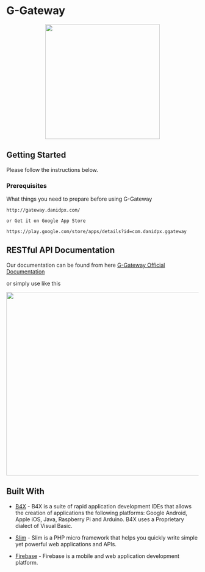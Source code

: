 # G-Gateway

<p align="center">
  <img width="300" height="300" src="https://www.b4x.com/android/forum/attachments/facebookicon-png.64140/">
</p>

## Getting Started

Please follow the instructions below.

### Prerequisites

What things you need to prepare before using G-Gateway

```
http://gateway.danidpx.com/

or Get it on Google App Store

https://play.google.com/store/apps/details?id=com.danidpx.ggateway
```
## RESTful API Documentation

Our documentation can be found from here
[G-Gateway Official Documentation](https://ggateway.docs.apiary.io/)

or simply use like this

<p align="center">
  <img width="1113" height="480" src="http://gateway.danidpx.com/images/postman.png">
</p>

## Built With

* [B4X](http://www.b4x.com/) - B4X is a suite of rapid application development IDEs that allows the creation of applications the following platforms: Google Android, Apple iOS, Java, Raspberry Pi and Arduino. B4X uses a Proprietary dialect of Visual Basic.

* [Slim](https://www.slimframework.com/) - Slim is a PHP micro framework that helps you quickly write simple yet powerful web applications and APIs.

* [Firebase](https://firebase.google.com/) - Firebase is a mobile and web application development platform.
